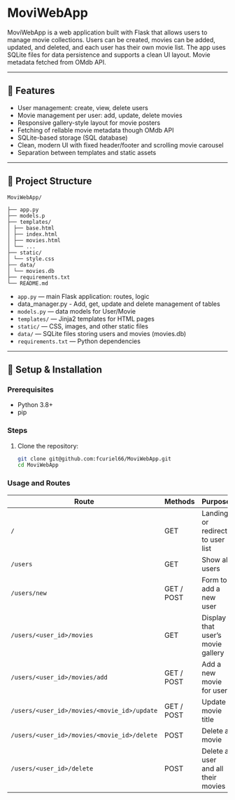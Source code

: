 # MoviWebApp

MoviWebApp is a web application built with Flask that allows users to manage movie collections. Users can be created, movies can be added, updated, and deleted, and each user has their own movie list. The app uses SQLite files for data persistence and supports a clean UI layout. Movie metadata fetched from OMdb API.

---

## 🚀 Features

- User management: create, view, delete users  
- Movie management per user: add, update, delete movies  
- Responsive gallery-style layout for movie posters
- Fetching of rellable movie metadata though OMdb API
- SQLite-based storage (SQL database)  
- Clean, modern UI with fixed header/footer and scrolling movie carousel  
- Separation between templates and static assets

---

## 📁 Project Structure
```
MoviWebApp/

├── app.py 
├── models.p 
├── templates/
│ ├── base.html
│ ├── index.html
│ ├── movies.html
│ └── ...
├── static/
│ └── style.css
├── data/
│ └── movies.db
├── requirements.txt
└── README.md
```

- `app.py` — main Flask application: routes, logic
- data_manager.py - Add, get, update and delete management of tables  
- `models.py` — data models for User/Movie  
- `templates/` — Jinja2 templates for HTML pages  
- `static/` — CSS, images, and other static files  
- `data/` — SQLite files storing users and movies (movies.db)  
- `requirements.txt` — Python dependencies

---

## 🧰 Setup & Installation

### Prerequisites

- Python 3.8+  
- pip  

### Steps

1. Clone the repository:

   ```bash
   git clone git@github.com:fcuriel66/MoviWebApp.git
   cd MoviWebApp
### Usage and Routes
   
| Route                                       | Methods    | Purpose                            |
| ------------------------------------------- | ---------- | ---------------------------------- |
| `/`                                         | GET        | Landing or redirect to user list   |
| `/users`                                    | GET        | Show all users                     |
| `/users/new`                                | GET / POST | Form to add a new user             |
| `/users/<user_id>/movies`                   | GET        | Display that user’s movie gallery  |
| `/users/<user_id>/movies/add`               | GET / POST | Add a new movie for user           |
| `/users/<user_id>/movies/<movie_id>/update` | GET / POST | Update movie title                 |
| `/users/<user_id>/movies/<movie_id>/delete` | POST       | Delete a movie                     |
| `/users/<user_id>/delete`                   | POST       | Delete a user and all their movies |
